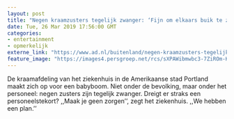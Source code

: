 ```yaml
---
layout: post
title: "Negen kraamzusters tegelijk zwanger: ‘Fijn om elkaars buik te zien groeien’"
date: Tue, 26 Mar 2019 17:56:00 GMT
categories: 
- entertainment 
- opmerkelijk 
externe_link: "https://www.ad.nl/buitenland/negen-kraamzusters-tegelijk-zwanger-fijn-om-elkaars-buik-te-zien-groeien~afc0a4fc/"
feature_image: "https://images4.persgroep.net/rcs/sXPAWibmwbc3-7ZiROm-KAQj0es/diocontent/144229424/_fitwidth/400/?appId=21791a8992982cd8da851550a453bd7f&quality=0.7"
---
```


De kraamafdeling van het ziekenhuis in de Amerikaanse stad Portland maakt zich op voor een babyboom. Niet onder de bevolking, maar onder het personeel: negen zusters zijn tegelijk zwanger. Dreigt er straks een personeelstekort? ,,Maak je geen zorgen’’, zegt het ziekenhuis. ,,We hebben een plan.’’
